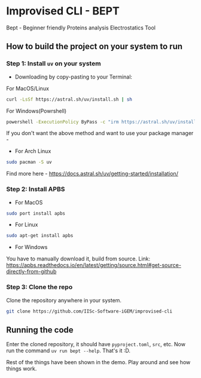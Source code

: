 # Improvised CLI - BEPT

Bept - Beginner friendly Proteins analysis Electrostatics Tool

## How to build the project on your system to run

### Step 1: Install `uv` on your system

- Downloading by copy-pasting to your Terminal:

For MacOS/Linux

```bash
curl -LsSf https://astral.sh/uv/install.sh | sh
```

For Windows(Powrshell)

```bash
powershell -ExecutionPolicy ByPass -c "irm https://astral.sh/uv/install.ps1 | iex"
```

If you don't want the above method and want to use your package manager -

- For Arch Linux

```bash
sudo pacman -S uv
```

Find more here - https://docs.astral.sh/uv/getting-started/installation/

### Step 2: Install APBS

- For MacOS

```bash
sudo port install apbs
```

- For Linux

```bash
sudo apt-get install apbs
```

- For Windows

You have to manually download it, build from source. Link: https://apbs.readthedocs.io/en/latest/getting/source.html#get-source-directly-from-github

### Step 3: Clone the repo

Clone the repository anywhere in your system.

```bash
git clone https://github.com/IISc-Software-iGEM/improvised-cli
```

## Running the code

Enter the cloned repository, it should have `pyproject.toml`, `src`, etc. Now run the command `uv run bept --help`. That's it :D.

Rest of the things have been shown in the demo. Play around and see how things work.
